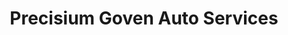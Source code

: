 ---
title: "Precisium Goven Auto Services"
url: /goven/precisium-goven-auto-services/
shop: Autowerkstatt
---